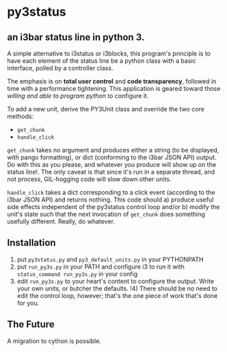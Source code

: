 # py3status
## an i3bar status line in python 3.

A simple alternative to i3status or i3blocks, this program's principle is to have each element of the status line be a python class with a basic interface, polled by a controller class.

The emphasis is on **total user control** and **code transparency**, followed in time with a performance tightening. This application is geared toward those *willing and able to program python* to configure it.

To add a new unit, derive the PY3Unit class and override the two core methods:
- `get_chunk`
- `handle_click`

`get_chunk` takes no argument and produces either a string (to be displayed, with pango formatting), or dict (conforming to the i3bar JSON API) output. Do with this as you please, and whatever you produce will show up on the status line!. The only caveat is that since it's run in a separate thread, and not process, GIL-hogging code will slow down other units.

`handle_click` takes a dict corresponding to a click event (according to the i3bar JSON API) and returns nothing. This code should a) produce useful side effects independent of the py3status control loop and/or b) modify the unit's state such that the next invocation of `get_chunk` does something usefully different. Really, do whatever.

## Installation

1) put `py3status.py` and `py3_default_units.py` in your PYTHONPATH
2) put `run_py3s.py` in your PATH and configure i3 to run it with `status_command run_py3s.py` in your config
3) edit `run_py3s.py` to your heart's content to configure the output. Write your own units, or butcher the defaults.
!4) There should be no need to edit the control loop, however; that's the one piece of work that's done for you.

## The Future

A migration to cython is possible.
